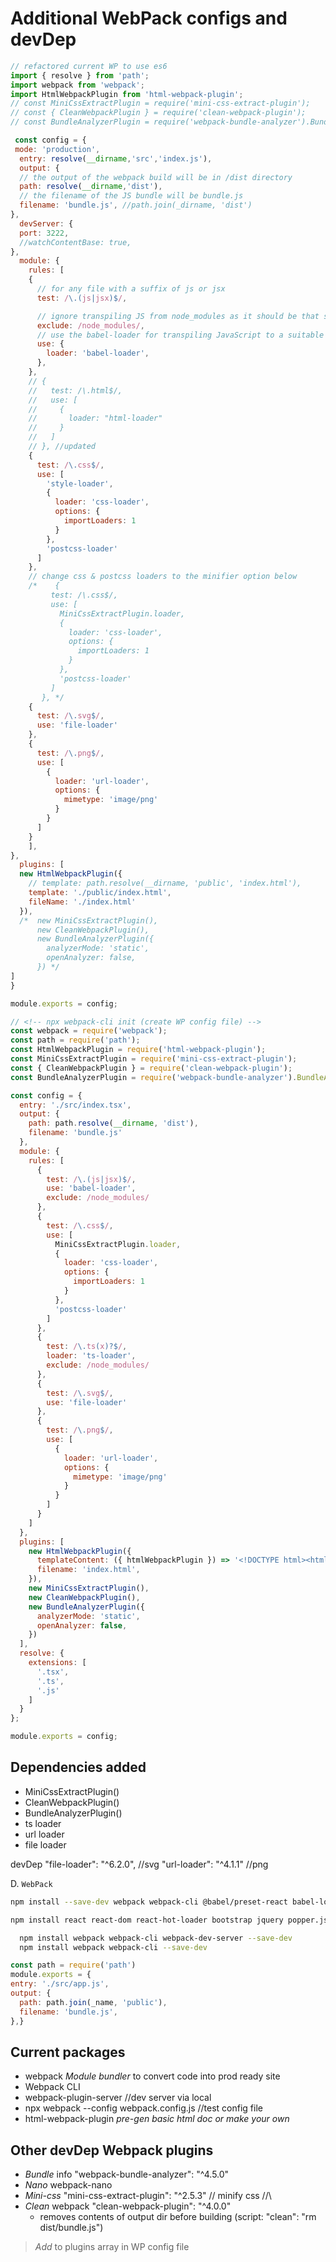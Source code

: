 
# Additional WebPack configs and devDep

```js
// refactored current WP to use es6
import { resolve } from 'path';
import webpack from 'webpack';
import HtmlWebpackPlugin from 'html-webpack-plugin';
// const MiniCssExtractPlugin = require('mini-css-extract-plugin');
// const { CleanWebpackPlugin } = require('clean-webpack-plugin');
// const BundleAnalyzerPlugin = require('webpack-bundle-analyzer').BundleAnalyzerPlugin;

 const config = {
 mode: 'production',
  entry: resolve(__dirname,'src','index.js'),
  output: {
  // the output of the webpack build will be in /dist directory
  path: resolve(__dirname,'dist'),
  // the filename of the JS bundle will be bundle.js
  filename: 'bundle.js', //path.join(_dirname, 'dist')
},
  devServer: {
  port: 3222,
  //watchContentBase: true,
},
  module: {
    rules: [
    {
      // for any file with a suffix of js or jsx
      test: /\.(js|jsx)$/,

      // ignore transpiling JS from node_modules as it should be that state
      exclude: /node_modules/,
      // use the babel-loader for transpiling JavaScript to a suitable format
      use: {
        loader: 'babel-loader',
      },
    },
    // {
    //   test: /\.html$/,
    //   use: [
    //     {
    //       loader: "html-loader"
    //     }
    //   ]
    // }, //updated
    {
      test: /\.css$/,
      use: [
        'style-loader',
        {
          loader: 'css-loader',
          options: {
            importLoaders: 1
          }
        },
        'postcss-loader'
      ]
    },
    // change css & postcss loaders to the minifier option below
    /*    {
         test: /\.css$/,
         use: [
           MiniCssExtractPlugin.loader,
           {
             loader: 'css-loader',
             options: {
               importLoaders: 1
             }
           },
           'postcss-loader'
         ]
       }, */
    {
      test: /\.svg$/,
      use: 'file-loader'
    },
    {
      test: /\.png$/,
      use: [
        {
          loader: 'url-loader',
          options: {
            mimetype: 'image/png'
          }
        }
      ]
    }
    ],
},
  plugins: [
  new HtmlWebpackPlugin({
    // template: path.resolve(__dirname, 'public', 'index.html'),
    template: './public/index.html',
    fileName: './index.html'
  }),
  /*  new MiniCssExtractPlugin(),
      new CleanWebpackPlugin(),
      new BundleAnalyzerPlugin({
        analyzerMode: 'static',
        openAnalyzer: false,
      }) */
]
}

module.exports = config;
```

```js
// <!-- npx webpack-cli init (create WP config file) -->
const webpack = require('webpack');
const path = require('path');
const HtmlWebpackPlugin = require('html-webpack-plugin');
const MiniCssExtractPlugin = require('mini-css-extract-plugin');
const { CleanWebpackPlugin } = require('clean-webpack-plugin');
const BundleAnalyzerPlugin = require('webpack-bundle-analyzer').BundleAnalyzerPlugin;

const config = {
  entry: './src/index.tsx',
  output: {
    path: path.resolve(__dirname, 'dist'),
    filename: 'bundle.js'
  },
  module: {
    rules: [
      {
        test: /\.(js|jsx)$/,
        use: 'babel-loader',
        exclude: /node_modules/
      },
      {
        test: /\.css$/,
        use: [
          MiniCssExtractPlugin.loader,
          {
            loader: 'css-loader',
            options: {
              importLoaders: 1
            }
          },
          'postcss-loader'
        ]
      },
      {
        test: /\.ts(x)?$/,
        loader: 'ts-loader',
        exclude: /node_modules/
      },
      {
        test: /\.svg$/,
        use: 'file-loader'
      },
      {
        test: /\.png$/,
        use: [
          {
            loader: 'url-loader',
            options: {
              mimetype: 'image/png'
            }
          }
        ]
      }
    ]
  },
  plugins: [
    new HtmlWebpackPlugin({
      templateContent: ({ htmlWebpackPlugin }) => '<!DOCTYPE html><html><head><meta charset=\"utf-8\"><title>' + htmlWebpackPlugin.options.title + '</title></head><body><div id=\"app\"></div></body></html>',
      filename: 'index.html',
    }),
    new MiniCssExtractPlugin(),
    new CleanWebpackPlugin(),
    new BundleAnalyzerPlugin({
      analyzerMode: 'static',
      openAnalyzer: false,
    })
  ],
  resolve: {
    extensions: [
      '.tsx',
      '.ts',
      '.js'
    ]
  }
};

module.exports = config;

```

## Dependencies added

- MiniCssExtractPlugin()
- CleanWebpackPlugin()
- BundleAnalyzerPlugin()
- ts loader
- url loader
- file loader

devDep
"file-loader": "^6.2.0", //svg
"url-loader": "^4.1.1" //png

D. `WebPack`

```bash
npm install --save-dev webpack webpack-cli @babel/preset-react babel-loader @babel/core @babel/preset-env @hot-loader/react-dom webpack-dev-server css-loader style-loader html-webpack-plugin postcss-loader autoprefixer jest babel-jest css-loader style-loader file-loader url-loader lodash-webpack-plugin prettier

npm install react react-dom react-hot-loader bootstrap jquery popper.js tailwindcss lodash
```

```bash
  npm install webpack webpack-cli webpack-dev-server --save-dev
  npm install webpack webpack-cli --save-dev
```

```js
const path = require('path')
module.exports = {
entry: './src/app.js',
output: {
  path: path.join(_name, 'public'),
  filename: 'bundle.js',
},}
```

## Current packages

- webpack _Module bundler_ to convert code into prod ready site
- Webpack CLI
- webpack-plugin-server //dev server via local
- npx webpack --config webpack.config.js //test config file
- html-webpack-plugin _pre-gen basic html doc or make your own_

## Other devDep **Webpack plugins**

- _Bundle_ info "webpack-bundle-analyzer": "^4.5.0"
- _Nano_ webpack-nano
- _Mini-css_ "mini-css-extract-plugin": "^2.5.3" // minify css //\\
- _Clean_ webpack "clean-webpack-plugin": "^4.0.0"
  - removes contents of output dir before building (script: "clean": "rm dist/bundle.js")

> _Add_ to plugins array in WP config file
